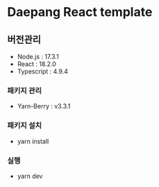 # Daepang React template

## 버전관리

- Node.js : 17.3.1
- React : 18.2.0
- Typescript : 4.9.4

### 패키지 관리

- Yarn-Berry : v3.3.1

### 패키지 설치

- yarn install

### 실행

- yarn dev